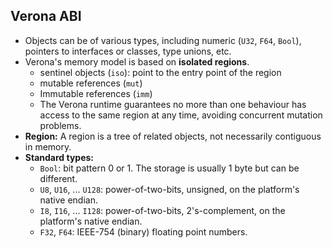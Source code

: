 ## Verona ABI

- Objects can be of various types, including numeric (`U32`, `F64`, `Bool`), pointers to interfaces or classes, type unions, etc.
- Verona's memory model is based on **isolated regions**.
  - sentinel objects (`iso`): point to the entry point of the region
  - mutable references (`mut`)
  - Immutable references (`imm`)
  - The Verona runtime guarantees no more than one behaviour has access to the same region at any time, avoiding concurrent mutation problems.
- **Region:** A region is a tree of related objects, not necessarily contiguous in memory.
- **Standard types:**
  * `Bool`: bit pattern 0 or 1. The storage is usually 1 byte but can be different.
  * `U8`, `U16`, ... `U128`: power-of-two-bits, unsigned, on the platform's native endian.
  * `I8`, `I16`, ... `I128`: power-of-two-bits, 2's-complement, on the platform's native endian.
  * `F32`, `F64`: IEEE-754 (binary) floating point numbers.

